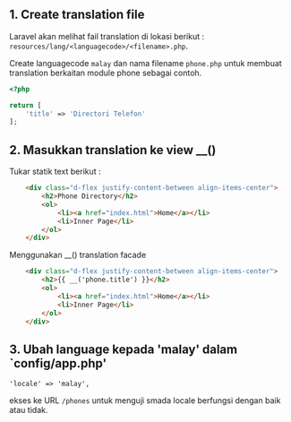 ## 1. Create translation file

Laravel akan melihat fail translation di lokasi berikut : `resources/lang/<languagecode>/<filename>.php`.

Create languagecode `malay` dan nama filename `phone.php` untuk membuat translation berkaitan module phone sebagai contoh.

```php
<?php

return [
    'title' => 'Directori Telefon'
];
```

## 2. Masukkan translation ke view __()

Tukar statik text berikut : 

```html
    <div class="d-flex justify-content-between align-items-center">
        <h2>Phone Directory</h2>
        <ol>
            <li><a href="index.html">Home</a></li>
            <li>Inner Page</li>
        </ol>
    </div>
```
Menggunakan __() translation facade

```html
    <div class="d-flex justify-content-between align-items-center">
        <h2>{{ __('phone.title') }}</h2>    
        <ol>
            <li><a href="index.html">Home</a></li>
            <li>Inner Page</li>
        </ol>
    </div>
```
## 3. Ubah language kepada 'malay' dalam `config/app.php'


    'locale' => 'malay',

ekses ke URL `/phones` untuk menguji smada locale berfungsi dengan baik atau tidak.


